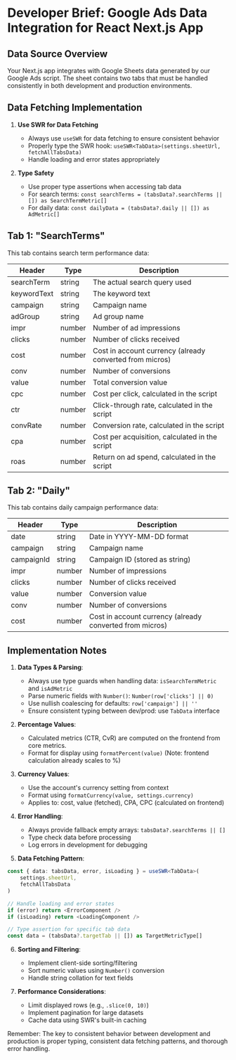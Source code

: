 # Developer Brief: Google Ads Data Integration for React Next.js App

## Data Source Overview
Your Next.js app integrates with Google Sheets data generated by our Google Ads script. The sheet contains two tabs that must be handled consistently in both development and production environments.

## Data Fetching Implementation
1. **Use SWR for Data Fetching**
   - Always use `useSWR` for data fetching to ensure consistent behavior
   - Properly type the SWR hook: `useSWR<TabData>(settings.sheetUrl, fetchAllTabsData)`
   - Handle loading and error states appropriately

2. **Type Safety**
   - Use proper type assertions when accessing tab data
   - For search terms: `const searchTerms = (tabsData?.searchTerms || []) as SearchTermMetric[]`
   - For daily data: `const dailyData = (tabsData?.daily || []) as AdMetric[]`

## Tab 1: "SearchTerms"
This tab contains search term performance data:

| Header | Type | Description |
|--------|------|-------------|
| searchTerm | string | The actual search query used |
| keywordText | string | The keyword text |
| campaign | string | Campaign name |
| adGroup | string | Ad group name |
| impr | number | Number of ad impressions |
| clicks | number | Number of clicks received |
| cost | number | Cost in account currency (already converted from micros) |
| conv | number | Number of conversions |
| value | number | Total conversion value |
| cpc | number | Cost per click, calculated in the script |
| ctr | number | Click-through rate, calculated in the script |
| convRate | number | Conversion rate, calculated in the script |
| cpa | number | Cost per acquisition, calculated in the script |
| roas | number | Return on ad spend, calculated in the script |

## Tab 2: "Daily"
This tab contains daily campaign performance data:

| Header | Type | Description |
|--------|------|-------------|
| date | string | Date in YYYY-MM-DD format |
| campaign | string | Campaign name |
| campaignId | string | Campaign ID (stored as string) |
| impr | number | Number of impressions |
| clicks | number | Number of clicks received |
| value | number | Conversion value |
| conv | number | Number of conversions |
| cost | number | Cost in account currency (already converted from micros) |

## Implementation Notes

1. **Data Types & Parsing**: 
   - Always use type guards when handling data: `isSearchTermMetric` and `isAdMetric`
   - Parse numeric fields with `Number()`: `Number(row['clicks'] || 0)`
   - Use nullish coalescing for defaults: `row['campaign'] || ''`
   - Ensure consistent typing between dev/prod: use `TabData` interface

2. **Percentage Values**: 
   - Calculated metrics (CTR, CvR) are computed on the frontend from core metrics.
   - Format for display using `formatPercent(value)` (Note: frontend calculation already scales to %)

3. **Currency Values**: 
   - Use the account's currency setting from context
   - Format using `formatCurrency(value, settings.currency)`
   - Applies to: cost, value (fetched), CPA, CPC (calculated on frontend)

4. **Error Handling**: 
   - Always provide fallback empty arrays: `tabsData?.searchTerms || []`
   - Type check data before processing
   - Log errors in development for debugging

5. **Data Fetching Pattern**:
```typescript
const { data: tabsData, error, isLoading } = useSWR<TabData>(
    settings.sheetUrl,
    fetchAllTabsData
)

// Handle loading and error states
if (error) return <ErrorComponent />
if (isLoading) return <LoadingComponent />

// Type assertion for specific tab data
const data = (tabsData?.targetTab || []) as TargetMetricType[]
```

6. **Sorting and Filtering**: 
   - Implement client-side sorting/filtering
   - Sort numeric values using `Number()` conversion
   - Handle string collation for text fields

7. **Performance Considerations**:
   - Limit displayed rows (e.g., `.slice(0, 10)`)
   - Implement pagination for large datasets
   - Cache data using SWR's built-in caching

Remember: The key to consistent behavior between development and production is proper typing, consistent data fetching patterns, and thorough error handling.

